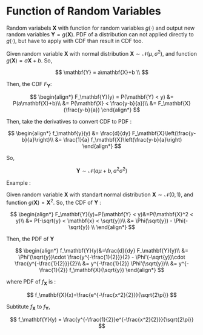 # **Function of Random Variables**

Random variabels $\mathbf{X}$ with function for random variables $g(\cdot)$ and output new random variables $\mathbf{Y} = g(\mathbf{X})$. PDF of a distribution can not applied directly to $g(\cdot)$, but have to apply with CDF than result in CDF too.

Given random variable $\mathbf{X}$ with normal distribution $\mathbf{X} \sim \mathcal{N}(\mu, \sigma^2)$, and function $g(\mathbf{X}) = a\mathbf{X}+b$. So,

$$
\mathbf{Y} = a\mathbf{X}+b \\
$$

Then, the CDF $F_\mathbf{Y}$:

$$
\begin{align*}
F_\mathbf{Y}(y) = P(\mathbf{Y} < y) &= P(a\mathbf{X}+b)\\
&= P(\mathbf{X} < \frac{y-b}{a})\\
&= F_\mathbf{X}(\frac{y-b}{a})
\end{align*}
$$

Then, take the derivatives to convert CDF to PDF :

$$
\begin{align*}
f_\mathbf{y}(y) &= \frac{d}{dy} F_\mathbf{X}\left(\frac{y-b}{a}\right)\\
&= \frac{1}{a} f_\mathbf{X}\left(\frac{y-b}{a}\right)
\end{align*}
$$ 

So,

$$
\mathbf{Y} \sim \mathcal{N}(a\mu+b, a^2\sigma^2)
$$

Example :

Given random variable $\mathbf{X}$ with standart normal distribution $\mathbf{X} \sim \mathcal{N}(0, 1)$, and function $g(\mathbf{X}) = \mathbf{X}^2$. So, the CDF of $\mathbf{Y}$ :

$$
\begin{align*}
F_\mathbf{Y}(y)=P(\mathbf{Y} < y)&=P(\mathbf{X}^2 < y)\\
&= P(-\sqrt{y} < \mathbf{x} < \sqrt{y})\\
&= \Phi(\sqrt{y}) - \Phi(-\sqrt{y}) \\
\end{align*}
$$

Then, the PDF of $\mathbf{Y}$

$$
\begin{align*}
f_\mathbf{Y}(y)&=\frac{d}{dy} F_\mathbf{Y}(y)\\
&= \Phi'(\sqrt{y})\cdot \frac{y^{-\frac{1}{2}}}{2} - \Phi'(-\sqrt{y})\cdot \frac{y^{-\frac{1}{2}}}{2}\\
&= y^{-\frac{1}{2}} \Phi'(\sqrt{y})\\
&= y^{-\frac{1}{2}} f_\mathbf{X}(\sqrt{y}) 
\end{align*}
$$

where PDF of $f_\mathbf{X}$ is :

$$
f_\mathbf{X}(x)=\frac{e^{-\frac{x^2}{2}}}{\sqrt{2\pi}}
$$

Subtitute $f_\mathbf{X}$ to $f_\mathbf{Y}$,

$$
f_\mathbf{Y}(y) = \frac{y^{-\frac{1}{2}}e^{-\frac{x^2}{2}}}{\sqrt{2\pi}}
$$

